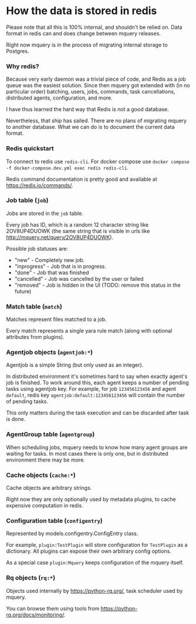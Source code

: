 # How the data is stored in redis

Please note that all this is 100% internal, and shouldn't be relied on.
Data format in redis can and does change between mquery releases.

Right now mquery is in the process of migrating internal storage to Postgres.

### Why redis?

Because very early daemon was a trivial piece of code, and Redis as a job
queue was the easiest solution. Since then mquery got extended with (in
no particular order) batching, users, jobs, commands, task cancellations,
distributed agents, configuration, and more.

I have thus learned the hard way that Redis is not a good database.

Nevertheless, that ship has sailed. There are no plans of migrating mquery
to another database. What we can do is to document the current data format.

### Redis quickstart

To connect to redis use `redis-cli`. For docker compose use
`docker compose -f docker-compose.dev.yml exec redis redis-cli`.

Redis command documentation is pretty good and available at https://redis.io/commands/.

### Job table (`job`)

Jobs are stored in the `job` table.

Every job has ID, which is a random 12 character string like 2OV8UP4DUOWK (the
same string that is visible in urls like http://mquery.net/query/2OV8UP4DUOWK).

Possible job statuses are:

* "new" - Completely new job.
* "inprogress" - Job that is in progress.
* "done" - Job that was finished
* "cancelled" - Job was cancelled by the user or failed
* "removed" - Job is hidden in the UI (TODO: remove this status in the future)

### Match table (`match`)

Matches represent files matched to a job.

Every match represents a single yara rule match (along with optional attributes
from plugins).

### Agentjob objects (`agentjob:*`)

Agentjob is a simple String (but only used as an integer).

In distributed environment it's sometimes hard to say when exactly agent's job
is finished. To work around this, each agent keeps a number of pending tasks
using agentjob key. For example, for job `123456123456` and agent `default`, redis key
`agentjob:default:123456123456` will contain the number of pending tasks.

This only matters during the task execution and can be discarded after task is done.

### AgentGroup table (`agentgroup`)

When scheduling jobs, mquery needs to know how many agent groups are
waiting for tasks. In most cases there is only one, but in distributed environment
there may be more.

### Cache objects (`cache:*`)

Cache objects are arbitrary strings.

Right now they are only optionally used by metadata plugins, to
cache expensive computation in redis.

### Configuration table (`configentry`)

Represented by models.configentry.ConfigEntry class.

For example, `plugin:TestPlugin` will store configuration for `TestPlugin` as a
dictionary. All plugins can expose their own arbitrary config options.

As a special case `plugin:Mquery` keeps configuration of the mquery itself.

### Rq objects (`rq:*`)

Objects used internally by https://python-rq.org/, task scheduler used by mquery. 

You can browse them using tools from https://python-rq.org/docs/monitoring/.
